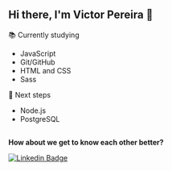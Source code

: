 ## Hi there, I'm Victor Pereira 👋

📚 Currently studying
- JavaScript
- Git/GitHub
- HTML and CSS
- Sass

🚀 Next steps
- Node.js
- PostgreSQL

##
**How about we get to know each other better?**

[![Linkedin Badge](https://img.shields.io/badge/-LinkedIn-blue?style=flat-square&logo=Linkedin&logoColor=white&link=https://www.linkedin.com/in/victorspsr)](https://www.linkedin.com/in/victorspsr)
